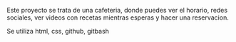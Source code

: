 Este proyecto se trata de una cafeteria, donde puedes ver el horario, redes sociales, ver videos con recetas mientras esperas y hacer una reservacion. 

Se utiliza html, css, github, gitbash
